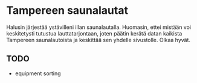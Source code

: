 # Tampereen saunalautat
Halusin järjestää ystävilleni illan saunalautalla. Huomasin, ettei mistään voi keskitetysti tutustua lauttatarjontaan, joten päätin kerätä datan kaikista Tampereen saunalautoista ja keskittää sen yhdelle sivustolle. Olkaa hyvät.

## TODO
- equipment sorting